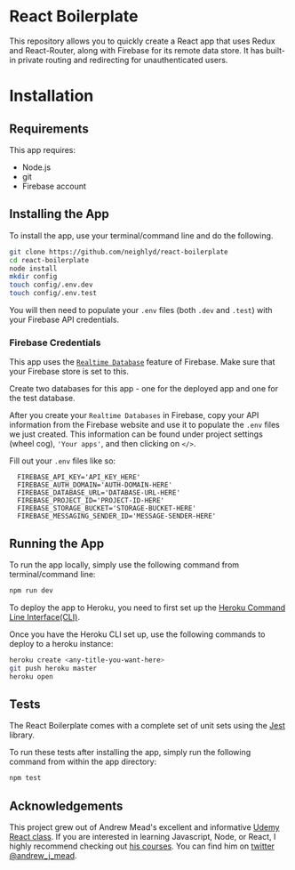 # React Boilerplate

This repository allows you to quickly create a React app that uses Redux and React-Router, along with Firebase for its remote data store. It has built-in private routing and redirecting for unauthenticated users.

# Installation

## Requirements

This app requires:
* Node.js
* git
* Firebase account

## Installing the App

To install the app, use your terminal/command line and do the following.

```bash
git clone https://github.com/neighlyd/react-boilerplate
cd react-boilerplate
node install
mkdir config
touch config/.env.dev
touch config/.env.test
```

You will then need to populate your `.env` files (both `.dev` and `.test`) with your Firebase API credentials.

### Firebase Credentials

This app uses the [`Realtime Database`](https://firebase.google.com/docs/database/) feature of Firebase. Make sure that your Firebase store is set to this.

Create two databases for this app - one for the deployed app and one for the test database.

After you create your `Realtime Databases` in Firebase, copy your API information from the Firebase website and use it to populate the `.env` files we just created. This information can be found under project settings (wheel cog), `'Your apps'`, and then clicking on `</>`.

Fill out your `.env` files like so:

```
  FIREBASE_API_KEY='API_KEY_HERE'
  FIREBASE_AUTH_DOMAIN='AUTH-DOMAIN-HERE'
  FIREBASE_DATABASE_URL='DATABASE-URL-HERE'
  FIREBASE_PROJECT_ID='PROJECT-ID-HERE'
  FIREBASE_STORAGE_BUCKET='STORAGE-BUCKET-HERE'
  FIREBASE_MESSAGING_SENDER_ID='MESSAGE-SENDER-HERE'
```

## Running the App

To run the app locally, simply use the following command from terminal/command line:

```bash
npm run dev
```

To deploy the app to Heroku, you need to first set up the [Heroku Command Line Interface(CLI)](https://devcenter.heroku.com/articles/heroku-cli).

Once you have the Heroku CLI set up, use the following commands to deploy to a heroku instance:

```bash
heroku create <any-title-you-want-here>
git push heroku master
heroku open
```

## Tests

The React Boilerplate comes with a complete set of unit sets using the [Jest](https://jestjs.io/) library.

To run these tests after installing the app, simply run the following command from within the app directory:

```bash
npm test
```

## Acknowledgements

This project grew out of Andrew Mead's excellent and informative [Udemy React class](https://www.udemy.com/react-2nd-edition/). If you are interested in learning Javascript, Node, or React, I highly recommend checking out [his courses](https://www.udemy.com/user/andrewmead/). You can find him on [twitter @andrew_j_mead](https://twitter.com/andrew_j_mead).